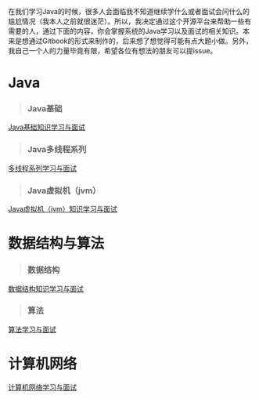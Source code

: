 在我们学习Java的时候，很多人会面临我不知道继续学什么或者面试会问什么的尴尬情况（我本人之前就很迷茫）。所以，我决定通过这个开源平台来帮助一些有需要的人，通过下面的内容，你会掌握系统的Java学习以及面试的相关知识。本来是想通过Gitbook的形式来制作的，后来想了想觉得可能有点大题小做。另外，我自己一个人的力量毕竟有限，希望各位有想法的朋友可以提issue。

# Java
> ### Java基础
[Java基础知识学习与面试](https://github.com/Snailclimb/Java_Guide/blob/master/Java%E5%9F%BA%E7%A1%80%E7%9F%A5%E8%AF%86.md)

> ### Java多线程系列
[多线程系列学习与面试](https://github.com/Snailclimb/Java_Guide/blob/master/%E5%A4%9A%E7%BA%BF%E7%A8%8B%E7%B3%BB%E5%88%97.md)

> ### Java虚拟机（jvm）
[Java虚拟机（jvm）知识学习与面试](https://github.com/Snailclimb/Java_Guide/blob/master/Java%E8%99%9A%E6%8B%9F%E6%9C%BA%EF%BC%88jvm%EF%BC%89.md)

# 数据结构与算法

> ### 数据结构
[数据结构知识学习与面试](https://github.com/Snailclimb/Java_Guide/blob/master/%E6%95%B0%E6%8D%AE%E7%BB%93%E6%9E%84.md)


> ### 算法
[算法学习与面试](https://github.com/Snailclimb/Java_Guide/blob/master/%E7%AE%97%E6%B3%95.md)


# 计算机网络
[计算机网络学习与面试](https://github.com/Snailclimb/Java_Guide/blob/master/%E8%AE%A1%E7%AE%97%E6%9C%BA%E7%BD%91%E7%BB%9C.md)
   

